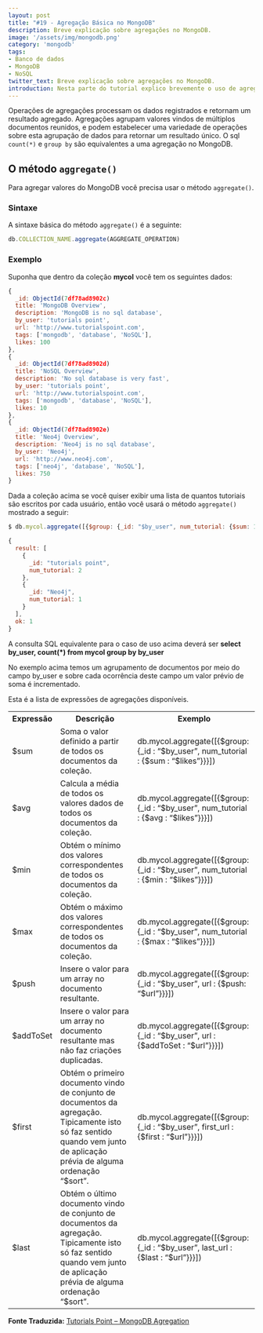 ```yaml
---
layout: post
title: "#19 - Agregação Básica no MongoDB"
description: Breve explicação sobre agregações no MongoDB.
image: '/assets/img/mongodb.png'
category: 'mongodb'
tags:
- Banco de dados
- MongoDB
- NoSQL
twitter_text: Breve explicação sobre agregações no MongoDB.
introduction: Nesta parte do tutorial explico brevemente o uso de agregações no MongoDB.
---
```

Operações de agregações processam os dados registrados e retornam um resultado agregado. Agregações agrupam valores vindos de múltiplos documentos reunidos, e podem estabelecer uma variedade de operações sobre esta agrupação de dados para retornar um resultado único. O sql ```count(*)``` e ```group by``` são equivalentes a uma agregação no MongoDB.

## O método ```aggregate()```

Para agregar valores do MongoDB você precisa usar o método ```aggregate()```.

### Sintaxe

A sintaxe básica do método ```aggregate()``` é a seguinte:

```js
db.COLLECTION_NAME.aggregate(AGGREGATE_OPERATION)
```

### Exemplo

Suponha que dentro da coleção **mycol** você tem os seguintes dados:

```js
{
  _id: ObjectId(7df78ad8902c)
  title: 'MongoDB Overview',
  description: 'MongoDB is no sql database',
  by_user: 'tutorials point',
  url: 'http://www.tutorialspoint.com',
  tags: ['mongodb', 'database', 'NoSQL'],
  likes: 100
},
{
  _id: ObjectId(7df78ad8902d)
  title: 'NoSQL Overview',
  description: 'No sql database is very fast',
  by_user: 'tutorials point',
  url: 'http://www.tutorialspoint.com',
  tags: ['mongodb', 'database', 'NoSQL'],
  likes: 10
},
{
  _id: ObjectId(7df78ad8902e)
  title: 'Neo4j Overview',
  description: 'Neo4j is no sql database',
  by_user: 'Neo4j',
  url: 'http://www.neo4j.com',
  tags: ['neo4j', 'database', 'NoSQL'],
  likes: 750
}
```

Dada a coleção acima se você quiser exibir uma lista de quantos tutoriais são escritos por cada usuário, então você usará o método ```aggregate()``` mostrado a seguir:

```js
$ db.mycol.aggregate([{$group: {_id: "$by_user", num_tutorial: {$sum: 1}}}])

{
  result: [
    {
      _id: "tutorials point",
      num_tutorial: 2
    },
    {
      _id: "Neo4j",
      num_tutorial: 1
    }
  ],
  ok: 1
}
```

A consulta SQL equivalente para o caso de uso acima deverá ser **select by_user, count(*) from mycol group by by_user**

No exemplo acima temos um agrupamento de documentos por meio do campo by_user e sobre cada ocorrência deste campo um valor prévio de soma é incrementado.

Esta é a lista de expressões de agregações disponíveis.

<table>
<tbody>
<tr>
<th>Expressão</th>
<th>Descrição</th>
<th>Exemplo</th>
</tr>
<tr>
<td>$sum</td>
<td>Soma o valor definido a partir de todos os documentos da coleção.</td>
<td>db.mycol.aggregate([{$group:{_id : “$by_user”, num_tutorial : {$sum : “$likes”}}}])</td>
</tr>
<tr>
<td>$avg</td>
<td>Calcula a média de todos os valores dados de todos os documentos da coleção.</td>
<td>db.mycol.aggregate([{$group:{_id : “$by_user”, num_tutorial : {$avg : “$likes”}}}])</td>
</tr>
<tr>
<td>$min</td>
<td>Obtém o mínimo dos valores correspondentes de todos os documentos da coleção.</td>
<td>db.mycol.aggregate([{$group:{_id : “$by_user”, num_tutorial : {$min : “$likes”}}}])</td>
</tr>
<tr>
<td>$max</td>
<td>Obtém o máximo dos valores correspondentes de todos os documentos da coleção.</td>
<td>db.mycol.aggregate([{$group:{_id : “$by_user”, num_tutorial : {$max : “$likes”}}}])</td>
</tr>
<tr>
<td>$push</td>
<td>Insere o valor para um array no documento resultante.</td>
<td>db.mycol.aggregate([{$group:{_id : “$by_user”, url : {$push: “$url”}}}])</td>
</tr>
<tr>
<td>$addToSet</td>
<td>Insere o valor para um array no documento resultante mas não faz criações duplicadas.</td>
<td>db.mycol.aggregate([{$group:{_id : “$by_user”, url : {$addToSet : “$url”}}}])</td>
</tr>
<tr>
<td>$first</td>
<td>Obtém o primeiro documento vindo de conjunto de documentos da agregação. Tipicamente isto só faz sentido quando vem junto de aplicação prévia de alguma ordenação “$sort”.</td>
<td>db.mycol.aggregate([{$group:{_id : “$by_user”, first_url : {$first : “$url”}}}])</td>
</tr>
<tr>
<td>$last</td>
<td>Obtém o último documento vindo de conjunto de documentos da agregação. Tipicamente isto só faz sentido quando vem junto de aplicação prévia de alguma ordenação “$sort”.</td>
<td>db.mycol.aggregate([{$group:{_id : “$by_user”, last_url : {$last : “$url”}}}])</td>
</tr>
</tbody>
</table>

**Fonte Traduzida:** [Tutorials Point – MongoDB Agregation](http://www.tutorialspoint.com/mongodb/mongodb_aggregation.htm)
